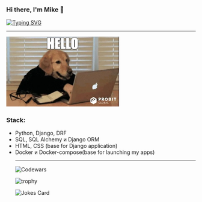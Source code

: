 
### Hi there, I'm Mike 👋
[![Typing SVG](https://readme-typing-svg.herokuapp.com?color=%2336BCF7&lines=Python-developer+student)](https://git.io/typing-svg)
<hr>

<div id="header" align="left">
  <img src="https://github.com/mikepodolskiy/mikepodolskiy/blob/main/giphy.webp" width="300"/>
</div>


<h3>Stack:</h3>
<ul>
<li>Python, Django, DRF</li>
<li>SQL, SQL Alchemy и Django ORM</li>
<li>HTML, CSS (base for Django application)</li>
<li>Docker и Docker-сompose(base for launching my apps)</li>

<hr>

[](https://github-profile-summary-cards.vercel.app/api/cards/stats?username=daniilshat&theme=solarized_dark)


![Codewars](https://github.r2v.ch/codewars?user=mikepodolskiy)

![trophy](https://github-profile-trophy.vercel.app/?username=mikepodolskiy)

<img src="https://readme-jokes.vercel.app/api" alt="Jokes Card" />
